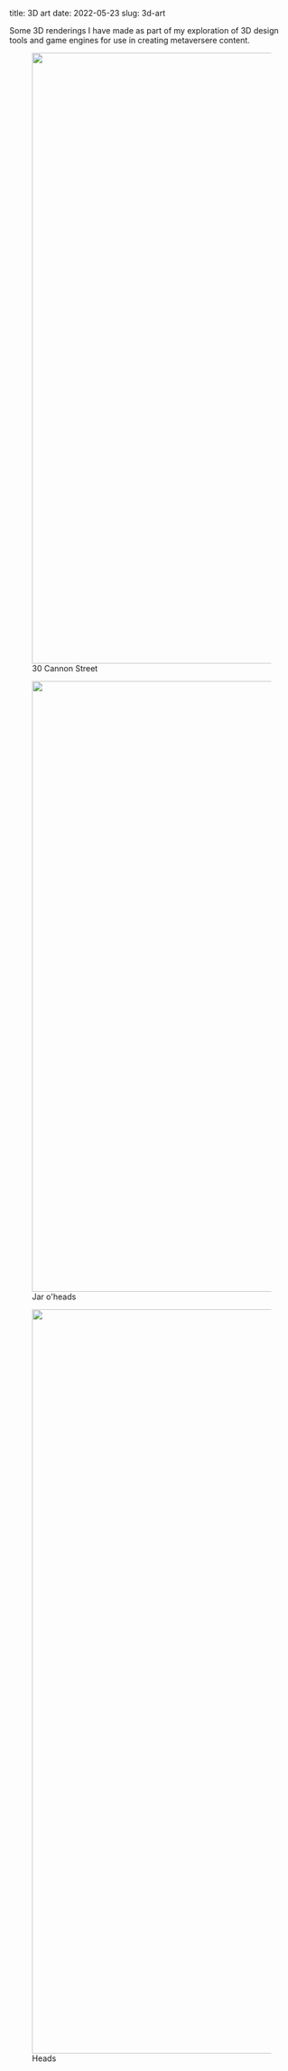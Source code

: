 title: 3D art
date: 2022-05-23
slug: 3d-art

<p>Some 3D renderings I have made as part of my exploration of 3D design tools and game engines for use in creating metaversere content.</p><figure class="kg-card kg-image-card kg-card-hascaption"><img src="__GHOST_URL__/content/images/2022/05/mS86MdIk.png" class="kg-image" alt loading="lazy" width="1920" height="1080" srcset="__GHOST_URL__/content/images/size/w600/2022/05/mS86MdIk.png 600w, __GHOST_URL__/content/images/size/w1000/2022/05/mS86MdIk.png 1000w, __GHOST_URL__/content/images/size/w1600/2022/05/mS86MdIk.png 1600w, __GHOST_URL__/content/images/2022/05/mS86MdIk.png 1920w" sizes="(min-width: 720px) 720px"><figcaption>30 Cannon Street</figcaption></figure><figure class="kg-card kg-image-card kg-card-hascaption"><img src="__GHOST_URL__/content/images/2022/05/jar-o-heads.png" class="kg-image" alt loading="lazy" width="1920" height="1080" srcset="__GHOST_URL__/content/images/size/w600/2022/05/jar-o-heads.png 600w, __GHOST_URL__/content/images/size/w1000/2022/05/jar-o-heads.png 1000w, __GHOST_URL__/content/images/size/w1600/2022/05/jar-o-heads.png 1600w, __GHOST_URL__/content/images/2022/05/jar-o-heads.png 1920w" sizes="(min-width: 720px) 720px"><figcaption>Jar o'heads</figcaption></figure><figure class="kg-card kg-image-card kg-card-hascaption"><img src="__GHOST_URL__/content/images/2022/05/Faces.png" class="kg-image" alt loading="lazy" width="1632" height="1316" srcset="__GHOST_URL__/content/images/size/w600/2022/05/Faces.png 600w, __GHOST_URL__/content/images/size/w1000/2022/05/Faces.png 1000w, __GHOST_URL__/content/images/size/w1600/2022/05/Faces.png 1600w, __GHOST_URL__/content/images/2022/05/Faces.png 1632w" sizes="(min-width: 720px) 720px"><figcaption>Heads</figcaption></figure>
